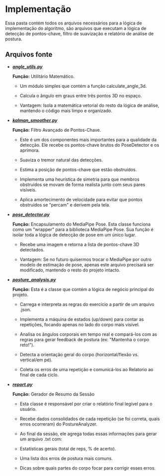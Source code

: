 # Implementação

Essa pasta contém todos os arquivos necessários para a lógica de implementação do algoritmo, são arquivos que executam a lógica de detecção de pontos-chave, filtro de suavização e relatório de análise de postura.

## Arquivos fonte

- [***angle_utils.py***](https://github.com/molsousa/analise-postura-humana/blob/main/src/angle_utils.py)

    **Função:** Utilitário Matemático. 
    
    - Um módulo simples que contém a função calculate_angle_3d.

    - Calcula o ângulo em graus entre três pontos 3D no espaço.

    - Vantagem: Isola a matemática vetorial do resto da lógica de análise, mantendo o código mais limpo e organizado.

- [***kalman_smoother.py***](https://github.com/molsousa/analise-postura-humana/blob/main/src/kalman_smoother.py)

    **Função:** Filtro Avançado de Pontos-Chave.
    
    - Este é um dos componentes mais importantes para a qualidade da detecção. Ele recebe os pontos-chave brutos do PoseDetector e os aprimora.

    - Suaviza o tremor natural das detecções.

    - Estima a posição de pontos-chave que estão obstruídos.

    - Implementa uma heurística de simetria para que membros obstruídos se movam de forma realista junto com seus pares visíveis.

    - Aplica amortecimento de velocidade para evitar que pontos obstruídos se "percam" e derivem pela tela.

- [***pose_detector.py***](https://github.com/molsousa/analise-postura-humana/blob/main/src/pose_detector.py)

    **Função:** Encapsulamento do MediaPipe Pose.
    Esta classe funciona como um "wrapper" para a biblioteca MediaPipe Pose. Sua função é isolar toda a lógica de detecção de pose em um único lugar.

    - Recebe uma imagem e retorna a lista de pontos-chave 3D detectados.

    - Vantagem: Se no futuro quisermos trocar o MediaPipe por outro modelo de estimação de pose, apenas este arquivo precisará ser modificado, mantendo o resto do projeto intacto.

- [***posture_analysis.py***](https://github.com/molsousa/analise-postura-humana/blob/main/src/posture_analysis.py)

    **Função:** Esta é a classe que contém a lógica de negócio principal do projeto.

    - Carrega e interpreta as regras do exercício a partir de um arquivo .json.

    - Implementa a máquina de estados (up/down) para contar as repetições, focando apenas no lado do corpo mais visível.

    - Analisa os ângulos corporais em tempo real e compará-los com as regras para gerar feedback de postura (ex: "Mantenha o corpo reto!").

    - Detecta a orientação geral do corpo (horizontal/flexão vs. vertical/em pé).

    - Coleta os erros de uma repetição e comunicá-los ao Relatorio ao final de cada ciclo.

- [***report.py***](https://github.com/molsousa/analise-postura-humana/blob/main/src/report.py)

    **Função:** Gerador de Resumo da Sessão
    
    - Esta classe é responsável por criar o relatório final legível para o usuário.

    - Recebe dados consolidados de cada repetição (se foi correta, quais erros ocorreram) do PostureAnalyzer.

    - Ao final da sessão, ele agrega todas essas informações para gerar um arquivo .txt com:

    - Estatísticas gerais (total de reps, % de acerto).

    - Uma lista dos erros de postura mais comuns.

    - Dicas sobre quais partes do corpo focar para corrigir esses erros.

